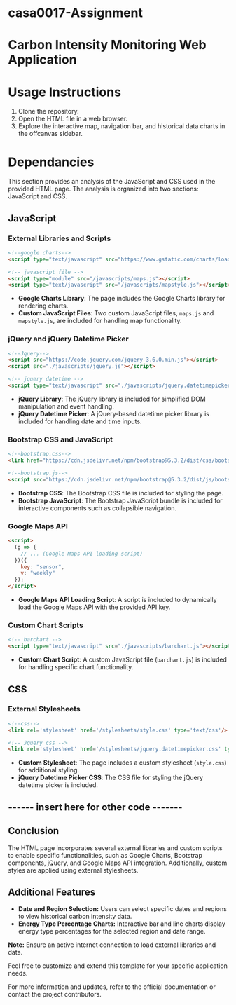# casa0017-Assignment

# Carbon Intensity Monitoring Web Application

# Usage Instructions

1. Clone the repository.
2. Open the HTML file in a web browser.
3. Explore the interactive map, navigation bar, and historical data charts in the offcanvas sidebar.

# Dependancies

This section provides an analysis of the JavaScript and CSS used in the provided HTML page. The analysis is organized into two sections: JavaScript and CSS.

## JavaScript

### External Libraries and Scripts

```html
<!--google charts-->
<script type="text/javascript" src="https://www.gstatic.com/charts/loader.js"></script>

<!-- javascript file -->
<script type="module" src="/javascripts/maps.js"></script>
<script type="text/javascript" src="/javascripts/mapstyle.js"></script>
```

- **Google Charts Library**: The page includes the Google Charts library for rendering charts.
- **Custom JavaScript Files**: Two custom JavaScript files, `maps.js` and `mapstyle.js`, are included for handling map functionality.

### jQuery and jQuery Datetime Picker

```html
<!--Jquery-->
<script src="https://code.jquery.com/jquery-3.6.0.min.js"></script>
<script src="./javascripts/jquery.js"></script>

<!-- jquery datetime -->
<script type="text/javascript" src="./javascripts/jquery.datetimepicker.full.min.js"></script>
```

- **jQuery Library**: The jQuery library is included for simplified DOM manipulation and event handling.
- **jQuery Datetime Picker**: A jQuery-based datetime picker library is included for handling date and time inputs.

### Bootstrap CSS and JavaScript

```html
<!--bootstrap.css-->
<link href="https://cdn.jsdelivr.net/npm/bootstrap@5.3.2/dist/css/bootstrap.min.css" rel="stylesheet" integrity="sha384-T3c6CoIi6uLrA9TneNEoa7RxnatzjcDSCmG1MXxSR1GAsXEV/Dwwykc2MPK8M2HN" crossorigin="anonymous">

<!--bootstrap.js-->
<script src="https://cdn.jsdelivr.net/npm/bootstrap@5.3.2/dist/js/bootstrap.bundle.min.js" integrity="sha384-C6RzsynM9kWDrMNeT87bh95OGNyZPhcTNXj1NW7RuBCsyN/o0jlpcV8Qyq46cDfL" crossorigin="anonymous"></script>
```

- **Bootstrap CSS**: The Bootstrap CSS file is included for styling the page.
- **Bootstrap JavaScript**: The Bootstrap JavaScript bundle is included for interactive components such as collapsible navigation.

### Google Maps API

```html
<script>
  (g => {
    // ... (Google Maps API loading script)
  })({
    key: "sensor",
    v: "weekly"
  });
</script>
```

- **Google Maps API Loading Script**: A script is included to dynamically load the Google Maps API with the provided API key.

### Custom Chart Scripts

```html
<!-- barchart -->
<script type="text/javascript" src="./javascripts/barchart.js"></script>
```

- **Custom Chart Script**: A custom JavaScript file (`barchart.js`) is included for handling specific chart functionality.

## CSS

### External Stylesheets

```html
<!--css-->
<link rel='stylesheet' href='/stylesheets/style.css' type='text/css'/>

<!-- Jquery css -->
<link rel='stylesheet' href='/stylesheets/jquery.datetimepicker.css' type='text/css'/>
```

- **Custom Stylesheet**: The page includes a custom stylesheet (`style.css`) for additional styling.
- **jQuery Datetime Picker CSS**: The CSS file for styling the jQuery datetime picker is included.


## ------ insert here for other code -------


## Conclusion

The HTML page incorporates several external libraries and custom scripts to enable specific functionalities, such as Google Charts, Bootstrap components, jQuery, and Google Maps API integration. Additionally, custom styles are applied using external stylesheets. 


## Additional Features

- **Date and Region Selection:** Users can select specific dates and regions to view historical carbon intensity data.
- **Energy Type Percentage Charts:** Interactive bar and line charts display energy type percentages for the selected region and date range.



**Note:** Ensure an active internet connection to load external libraries and data.

Feel free to customize and extend this template for your specific application needs.

For more information and updates, refer to the official documentation or contact the project contributors.

